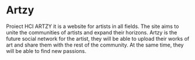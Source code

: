 # Artzy
Proiect HCI 
ARTZY it is a website for artists in all fields. The site aims to unite the communities of artists and expand their horizons. Artzy is the future social network for the artist, they will be able to upload their works of art and share them with the rest
                of the community. At the same time, they will be able to find new passions.
